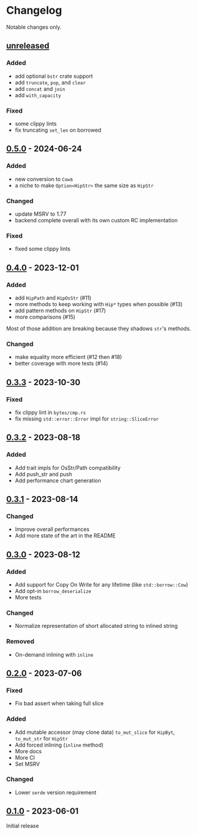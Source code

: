 # Changelog

Notable changes only.

## [unreleased]

### Added

- add optional `bstr` crate support
- add `truncate`, `pop`, and `clear`
- add `concat` and `join`
- add `with_capacity`

### Fixed

- some clippy lints
- fix truncating `set_len` on borrowed

## [0.5.0] - 2024-06-24

### Added

- new conversion to `Cow`s
- a niche to make `Option<HipStr>` the same size as `HipStr`

### Changed

- update MSRV to 1.77
- backend complete overall with its own custom RC implementation

### Fixed

- fixed some clippy lints

## [0.4.0] - 2023-12-01

### Added

- add `HipPath` and `HipOsStr` (#11)
- more methods to keep working with `Hip*` types when possible (#13)
- add pattern methods on `HipStr` (#17)
- more comparisons (#15)

Most of those addition are breaking because they shadows `str`'s methods.

### Changed

- make equality more efficient (#12 then #18)
- better coverage with more tests (#14)

## [0.3.3] - 2023-10-30

### Fixed

- fix clippy lint in `bytes/cmp.rs`
- fix missing `std::error::Error` impl for `string::SliceError`

## [0.3.2] - 2023-08-18

### Added

- Add trait impls for OsStr/Path compatibility
- Add push_str and push
- Add performance chart generation

## [0.3.1] - 2023-08-14

### Changed

- Improve overall performances
- Add more state of the art in the README

## [0.3.0] - 2023-08-12

### Added

- Add support for Copy On Write for any lifetime (like `std::borrow::Cow`)
- Add opt-in `borrow_deserialize`
- More tests

### Changed

- Normalize representation of short allocated string to inlined string

### Removed

- On-demand inlining with `inline`

## [0.2.0] - 2023-07-06

### Fixed

- Fix bad assert when taking full slice

### Added

- Add mutable accessor (may clone data) `to_mut_slice` for `HipByt`, `to_mut_str` for `HipStr`
- Add forced inlining (`inline` method)
- More docs
- More CI
- Set MSRV

### Changed

- Lower `serde` version requirement

## [0.1.0] - 2023-06-01

Initial release

[unreleased]: https://github.com/polazarus/hipstr/compare/0.4.0...HEAD
[0.5.0]: https://github.com/polazarus/hipstr/compare/0.4.0...0.5.0
[0.4.0]: https://github.com/polazarus/hipstr/compare/0.3.3...0.4.0
[0.3.3]: https://github.com/polazarus/hipstr/compare/0.3.2...0.3.3
[0.3.2]: https://github.com/polazarus/hipstr/compare/0.3.1...0.3.2
[0.3.1]: https://github.com/polazarus/hipstr/compare/0.3.0...0.3.1
[0.3.0]: https://github.com/polazarus/hipstr/compare/0.2.0...0.3.0
[0.2.0]: https://github.com/polazarus/hipstr/compare/0.1.0...0.2.0
[0.1.0]: https://github.com/polazarus/hipstr/releases/tag/0.1.0
